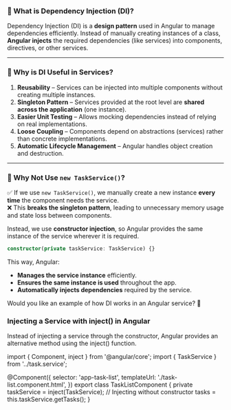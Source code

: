 ### **🔹 What is Dependency Injection (DI)?**
Dependency Injection (DI) is a **design pattern** used in Angular to manage dependencies efficiently. Instead of manually creating instances of a class, **Angular injects** the required dependencies (like services) into components, directives, or other services.

---

### **🔹 Why is DI Useful in Services?**
1. **Reusability** – Services can be injected into multiple components without creating multiple instances.
2. **Singleton Pattern** – Services provided at the root level are **shared across the application** (one instance).
3. **Easier Unit Testing** – Allows mocking dependencies instead of relying on real implementations.
4. **Loose Coupling** – Components depend on abstractions (services) rather than concrete implementations.
5. **Automatic Lifecycle Management** – Angular handles object creation and destruction.

---

### **🔹 Why Not Use `new TaskService()`?**
✅ If we use `new TaskService()`, we manually create a new instance **every time** the component needs the service.  
❌ This **breaks the singleton pattern**, leading to unnecessary memory usage and state loss between components.  

Instead, we use **constructor injection**, so Angular provides the same instance of the service wherever it is required.

```ts
constructor(private taskService: TaskService) {}
```

This way, Angular:
- **Manages the service instance** efficiently.
- **Ensures the same instance is used** throughout the app.
- **Automatically injects dependencies** required by the service.

Would you like an example of how DI works in an Angular service? 🚀












### Injecting a Service with inject() in Angular


Instead of injecting a service through the constructor, Angular provides an alternative method using the inject() function.


import { Component, inject } from '@angular/core';
import { TaskService } from '../task.service';

@Component({
  selector: 'app-task-list',
  templateUrl: './task-list.component.html',
})
export class TaskListComponent {
  private taskService = inject(TaskService); // Injecting without constructor
  tasks = this.taskService.getTasks();
}
